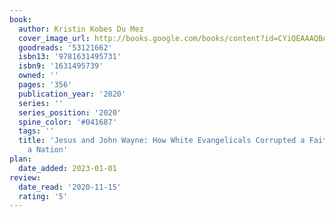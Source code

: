 ```yaml
---
book:
  author: Kristin Kobes Du Mez
  cover_image_url: http://books.google.com/books/content?id=CYiQEAAAQBAJ&printsec=frontcover&img=1&zoom=1&source=gbs_api
  goodreads: '53121662'
  isbn13: '9781631495731'
  isbn9: '1631495739'
  owned: ''
  pages: '356'
  publication_year: '2020'
  series: ''
  series_position: '2020'
  spine_color: '#041687'
  tags: ''
  title: 'Jesus and John Wayne: How White Evangelicals Corrupted a Faith and Fractured
    a Nation'
plan:
  date_added: 2023-01-01
review:
  date_read: '2020-11-15'
  rating: '5'
---
```

